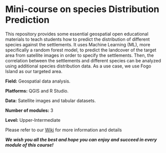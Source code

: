 # Mini-course on species Distribution Prediction


This repository provides some essential geospatial open educational materials to teach students how to predict the distribution of different species against the settlements. It uses Machine Learning (ML), more specifically a random forest model, to predict the landcover of the target area from satellite images in order to specify the settlements. Then, the correlation between the settlements and different species can be analyzed using additional species distribution data. As a use case, we use Fogo Island as our targeted area. 

**Field:** Geospatial data analysis.

**Platforms:** QGIS and R Studio.

**Data:** Satellite images and tabular datasets.

**Number of modules:** 3

**Level:** Upper-Intermediate 


Please refer to our  [Wiki](https://github.com/Amira-AlSamawi/LearningUnit-speciesDistributionPrediction/wiki) for more information and details 


***We wish you all the best and hope you can enjoy and succeed in every module of this course!***

